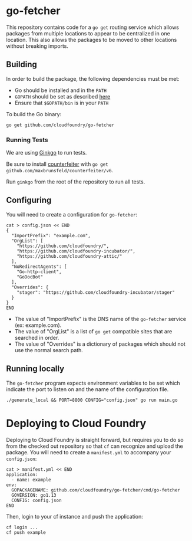 # go-fetcher

This repository contains code for a `go get` routing service which allows
packages from multiple locations to appear to be centralized in one location.
This also allows the packages to be moved to other locations without breaking
imports.

## Building

In order to build the package, the following dependencies must be met:

* Go should be installed and in the `PATH`
* `GOPATH` should be set as described [here](http://golang.org/doc/code.html)
* Ensure that `$GOPATH/bin` is in your `PATH`
  
To build the Go binary:

```
go get github.com/cloudfoundry/go-fetcher
```

### Running Tests

We are using [Ginkgo](https://github.com/onsi/ginkgo) to run tests. 

Be sure to install [counterfeiter](https://github.com/maxbrunsfeld/counterfeiter) with `go get github.com/maxbrunsfeld/counterfeiter/v6`.

Run `ginkgo` from the root of the repository to run all tests.

## Configuring

You will need to create a configuration for `go-fetcher`:

```
cat > config.json << END
{
  "ImportPrefix": "example.com",
  "OrgList": [
    "https://github.com/cloudfoundry/",
    "https://github.com/cloudfoundry-incubator/",
    "https://github.com/cloudfoundry-attic/"
  ],
  "NoRedirectAgents": [
    "Go-http-client",
    "GoDocBot"
  ],
  "Overrides": {
    "stager": "https://github.com/cloudfoundry-incubator/stager"
  }
}
END
```
* The value of "ImportPrefix" is the DNS name of the `go-fetcher` service (ex: example.com).
* The value of "OrgList" is a list of `go get` compatible sites that are searched in order.
* The value of "Overrides" is a dictionary of packages which should not use the normal search path.


## Running locally

The `go-fetcher` program expects environment variables to be set which indicate the port to listen on and the name of the configuration file.

```
./generate_local && PORT=8800 CONFIG="config.json" go run main.go
```

# Deploying to Cloud Foundry

Deploying to Cloud Foundry is straight forward, but requires you to do so from the checked out repository so that `cf` can recognize and upload the package. You will need to create a `manifest.yml` to accompany your `config.json`:

```
cat > manifest.yml << END
application:
  - name: example
env:
  GOPACKAGENAME: github.com/cloudfoundry/go-fetcher/cmd/go-fetcher
  GOVERSION: go1.13
  CONFIG: config.json
END
```

Then, login to your cf instance and push the application:

```
cf login ...
cf push example
```
